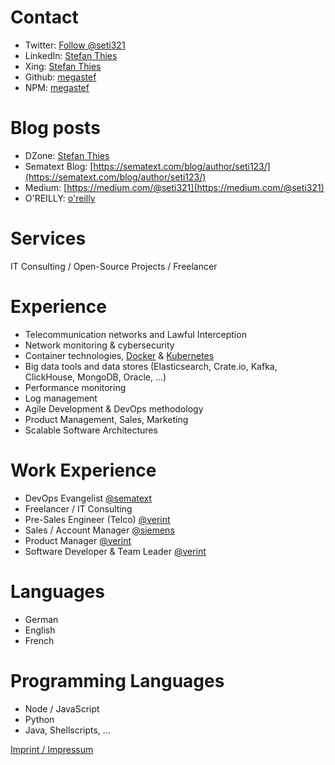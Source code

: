 # Contact
 
- Twitter: <a href="https://twitter.com/seti321?ref_src=twsrc%5Etfw" class="twitter-follow-button" data-show-count="false">Follow @seti321</a><script async src="https://platform.twitter.com/widgets.js" charset="utf-8"></script>
- LinkedIn: [Stefan Thies](https://www.linkedin.com/in/stefan-thies-a44a863/)
- Xing: [Stefan Thies](https://www.xing.com/profile/Stefan_Thies/cv)
- Github: [megastef](https://github.com/megastef)
- NPM: [megastef](https://www.npmjs.com/~megastef)

# Blog posts 

- DZone: [Stefan Thies](https://dzone.com/users/1332007/s.thies.html)
- Sematext Blog: [https://sematext.com/blog/author/seti123/](https://sematext.com/blog/author/seti123/)
- Medium: [https://medium.com/@seti321](https://medium.com/@seti321)
- O'REILLY: [o'reilly](https://www.oreilly.com/people/48f63-stefan-thies)

# Services

IT Consulting / Open-Source Projects / Freelancer

# Experience 

- Telecommunication networks and Lawful Interception
- Network monitoring & cybersecurity
- Container technologies, [Docker](https://docker.com) & [Kubernetes](https://kubernetes.io)
- Big data tools and data stores (Elasticsearch, Crate.io, Kafka, ClickHouse, MongoDB, Oracle, ...)
- Performance monitoring
- Log management 
- Agile Development & DevOps methodology 
- Product Management, Sales, Marketing
- Scalable Software Architectures

# Work Experience

- DevOps Evangelist [@sematext](https://sematext.com)
- Freelancer / IT Consulting
- Pre-Sales Engineer (Telco) [@verint](https://https://cis.verint.com/)
- Sales / Account Manager [@siemens](https://www.siemens.com/lu/fr/home.html) 
- Product Manager [@verint](https://https://cis.verint.com/)
- Software Developer & Team Leader [@verint](https://https://cis.verint.com/) 


# Languages

- German
- English
- French

# Programming Languages

- Node / JavaScript
- Python
- Java, Shellscripts, ... 


[Imprint / Impressum](impressum.md)
